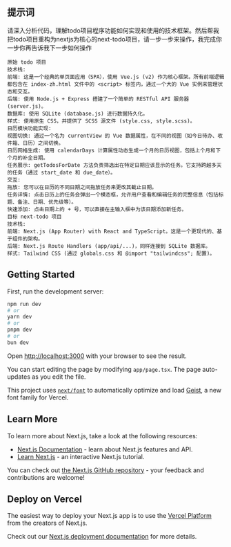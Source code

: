 ## 提示词

请深入分析代码，理解todo项目程序功能如何实现和使用的技术框架。然后帮我把todo项目重构为nextjs为核心的next-todo项目，请一步一步来操作，我完成你一步你再告诉我下一步如何操作

```
原始 todo 项目
技术栈:
前端: 这是一个经典的单页面应用（SPA），使用 Vue.js (v2) 作为核心框架。所有前端逻辑都包含在 index-zh.html 文件中的 <script> 标签内，通过一个大的 Vue 实例来管理状态和交互。
后端: 使用 Node.js + Express 搭建了一个简单的 RESTful API 服务器 (server.js)。
数据库: 使用 SQLite (database.js) 进行数据持久化。
样式: 使用原生 CSS，并提供了 SCSS 源文件 (style.css, style.scss)。
日历模块功能实现:
视图切换: 通过一个名为 currentView 的 Vue 数据属性，在不同的视图（如今日待办、收件箱、日历）之间切换。
日历网格生成: 使用 calendarDays 计算属性动态生成一个月的日历视图，包括上个月和下个月的补全日期。
任务展示: getTodosForDate 方法负责筛选出在特定日期应该显示的任务。它支持跨越多天的任务（通过 start_date 和 due_date）。
交互:
拖放: 您可以在日历的不同日期之间拖放任务来更改其截止日期。
任务详情: 点击日历上的任务会弹出一个模态框，允许用户查看和编辑任务的完整信息（包括标题、备注、日期、优先级等）。
快速添加: 点击日期上的 + 号，可以直接在主输入框中为该日期添加新任务。
目标 next-todo 项目
技术栈:
前端: Next.js (App Router) with React and TypeScript。这是一个更现代的、基于组件的架构。
后端: Next.js Route Handlers (app/api/...)，同样连接到 SQLite 数据库。
样式: Tailwind CSS (通过 globals.css 和 @import "tailwindcss"; 配置)。
```


## Getting Started

First, run the development server:

```bash
npm run dev
# or
yarn dev
# or
pnpm dev
# or
bun dev
```

Open [http://localhost:3000](http://localhost:3000) with your browser to see the result.

You can start editing the page by modifying `app/page.tsx`. The page auto-updates as you edit the file.

This project uses [`next/font`](https://nextjs.org/docs/app/building-your-application/optimizing/fonts) to automatically optimize and load [Geist](https://vercel.com/font), a new font family for Vercel.

## Learn More

To learn more about Next.js, take a look at the following resources:

- [Next.js Documentation](https://nextjs.org/docs) - learn about Next.js features and API.
- [Learn Next.js](https://nextjs.org/learn) - an interactive Next.js tutorial.

You can check out [the Next.js GitHub repository](https://github.com/vercel/next.js) - your feedback and contributions are welcome!

## Deploy on Vercel

The easiest way to deploy your Next.js app is to use the [Vercel Platform](https://vercel.com/new?utm_medium=default-template&filter=next.js&utm_source=create-next-app&utm_campaign=create-next-app-readme) from the creators of Next.js.

Check out our [Next.js deployment documentation](https://nextjs.org/docs/app/building-your-application/deploying) for more details.
